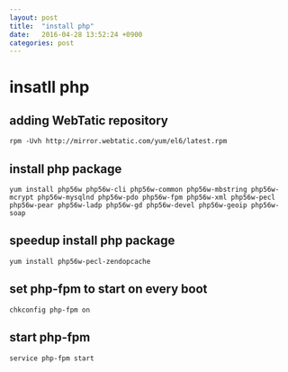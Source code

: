 ```yaml
---
layout: post
title:  "install php"
date:   2016-04-28 13:52:24 +0900
categories: post
---
```

# insatll php

## adding WebTatic repository
```
rpm -Uvh http://mirror.webtatic.com/yum/el6/latest.rpm
```

## install php package
```
yum install php56w php56w-cli php56w-common php56w-mbstring php56w-mcrypt php56w-mysqlnd php56w-pdo php56w-fpm php56w-xml php56w-pecl php56w-pear php56w-ladp php56w-gd php56w-devel php56w-geoip php56w-soap
```

## speedup install php package
```
yum install php56w-pecl-zendopcache
```

## set php-fpm to start on every boot
```
chkconfig php-fpm on
```

## start php-fpm
```
service php-fpm start
```
